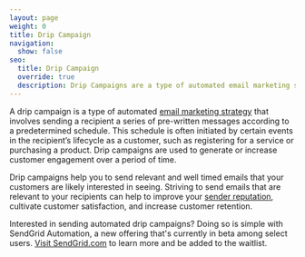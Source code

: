 ```yaml
---
layout: page
weight: 0
title: Drip Campaign
navigation:
  show: false
seo:
  title: Drip Campaign
  override: true
  description: Drip Campaigns are a type of automated email marketing strategy.
---
```


A drip campaign is a type of automated [email marketing strategy]({{root_url}}/glossary/email-marketing/) that involves sending a recipient a series of pre-written messages according to a predetermined schedule. This schedule is often
initiated by certain events in the recipient’s lifecycle as a customer, such as registering for
a service or purchasing a product. Drip campaigns are used to generate or increase customer engagement over a
period of time.

Drip campaigns help you to send relevant and well timed emails that your customers are likely interested in
seeing. Striving to send emails that are relevant to your recipients can help to improve your [sender
reputation](https://sendgrid.com/blog/what-is-a-domain-reputation/), cultivate customer satisfaction, and increase customer retention.

<call-out>

Interested in sending automated drip campaigns? Doing so is simple with SendGrid Automation, a new offering that's currently in beta among select users. [Visit SendGrid.com](https://sendgrid.com/solutions/marketing-automation/) to learn more and be added to the waitlist.

</call-out>
